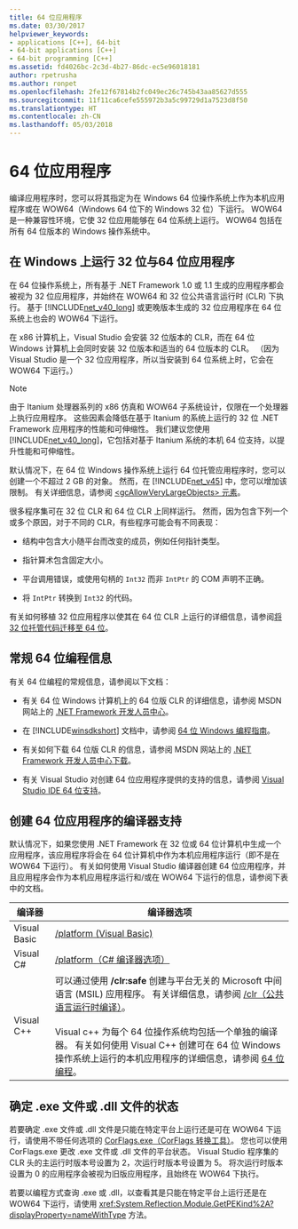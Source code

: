 ```yaml
---
title: 64 位应用程序
ms.date: 03/30/2017
helpviewer_keywords:
- applications [C++], 64-bit
- 64-bit applications [C++]
- 64-bit programming [C++]
ms.assetid: fd4026bc-2c3d-4b27-86dc-ec5e96018181
author: rpetrusha
ms.author: ronpet
ms.openlocfilehash: 2fe12f67814b2fc049ec26c745b43aa85627d555
ms.sourcegitcommit: 11f11ca6cefe555972b3a5c99729d1a7523d8f50
ms.translationtype: HT
ms.contentlocale: zh-CN
ms.lasthandoff: 05/03/2018
---
```

# <a name="64-bit-applications"></a>64 位应用程序
编译应用程序时，您可以将其指定为在 Windows 64 位操作系统上作为本机应用程序或在 WOW64（Windows 64 位下的 Windows 32 位）下运行。 WOW64 是一种兼容性环境，它使 32 位应用能够在 64 位系统上运行。 WOW64 包括在所有 64 位版本的 Windows 操作系统中。  
  
## <a name="running-32-bit-vs-64-bit-applications-on-windows"></a>在 Windows 上运行 32 位与64 位应用程序  
 在 64 位操作系统上，所有基于 .NET Framework 1.0 或 1.1 生成的应用程序都会被视为 32 位应用程序，并始终在 WOW64 和 32 位公共语言运行时 (CLR) 下执行。 基于 [!INCLUDE[net_v40_long](../../includes/net-v40-long-md.md)] 或更晚版本生成的 32 位应用程序在 64 位系统上也会的 WOW64 下运行。  
  
 在 x86 计算机上，Visual Studio 会安装 32 位版本的 CLR，而在 64 位 Windows 计算机上会同时安装 32 位版本和适当的 64 位版本的 CLR。 （因为 Visual Studio 是一个 32 位应用程序，所以当安装到 64 位系统上时，它会在 WOW64 下运行。）  
  
> [!NOTE]
>  由于 Itanium 处理器系列的 x86 仿真和 WOW64 子系统设计，仅限在一个处理器上执行应用程序。 这些因素会降低在基于 Itanium 的系统上运行的 32 位 .NET Framework 应用程序的性能和可伸缩性。 我们建议您使用 [!INCLUDE[net_v40_long](../../includes/net-v40-long-md.md)]，它包括对基于 Itanium 系统的本机 64 位支持，以提升性能和可伸缩性。  
  
 默认情况下，在 64 位 Windows 操作系统上运行 64 位托管应用程序时，您可以创建一个不超过 2 GB 的对象。 然而，在 [!INCLUDE[net_v45](../../includes/net-v45-md.md)] 中，您可以增加该限制。  有关详细信息，请参阅 [\<gcAllowVeryLargeObjects> 元素](../../docs/framework/configure-apps/file-schema/runtime/gcallowverylargeobjects-element.md)。  
  
 很多程序集可在 32 位 CLR 和 64 位 CLR 上同样运行。 然而，因为包含下列一个或多个原因，对于不同的 CLR，有些程序可能会有不同表现：  
  
-   结构中包含大小随平台而改变的成员，例如任何指针类型。  
  
-   指针算术包含固定大小。  
  
-   平台调用错误，或使用句柄的 `Int32` 而非 `IntPtr` 的 COM 声明不正确。  
  
-   将 `IntPtr` 转换到 `Int32` 的代码。  
  
 有关如何移植 32 位应用程序以使其在 64 位 CLR 上运行的详细信息，请参阅[将 32 位托管代码迁移至 64 位](https://msdn.microsoft.com/library/ms973190.aspx)。  
  
## <a name="general-64-bit-programming-information"></a>常规 64 位编程信息  
 有关 64 位编程的常规信息，请参阅以下文档：  
  
-   有关 64 位 Windows 计算机上的 64 位版 CLR 的详细信息，请参阅 MSDN 网站上的 [.NET Framework 开发人员中心](http://go.microsoft.com/fwlink/?LinkId=37079)。  
  
-   在 [!INCLUDE[winsdkshort](../../includes/winsdkshort-md.md)] 文档中，请参阅 [64 位 Windows 编程指南](http://go.microsoft.com/fwlink/p/?LinkId=253512)。  
  
-   有关如何下载 64 位版 CLR 的信息，请参阅 MSDN 网站上的 [.NET Framework 开发人员中心下载](http://go.microsoft.com/fwlink/?LinkId=50953)。  
  
-   有关 Visual Studio 对创建 64 位应用程序提供的支持的信息，请参阅 [Visual Studio IDE 64 位支持](http://msdn.microsoft.com/library/b08ff3ad-c6fd-468f-94d5-01a61aab6833)。  
  
## <a name="compiler-support-for-creating-64-bit-applications"></a>创建 64 位应用程序的编译器支持  
 默认情况下，如果您使用 .NET Framework 在 32 位或 64 位计算机中生成一个应用程序，该应用程序将会在 64 位计算机中作为本机应用程序运行（即不是在 WOW64 下运行）。 有关如何使用 Visual Studio 编译器创建 64 位应用程序，并且应用程序会作为本机应用程序运行和/或在 WOW64 下运行的信息，请参阅下表中的文档。  
  
|编译器|编译器选项|  
|--------------|---------------------|  
|Visual Basic|[/platform (Visual Basic)](~/docs/visual-basic/reference/command-line-compiler/platform.md)|  
|Visual C#|[/platform（C# 编译器选项）](~/docs/csharp/language-reference/compiler-options/platform-compiler-option.md)|  
|Visual C++|可以通过使用 **/clr:safe** 创建与平台无关的 Microsoft 中间语言 (MSIL) 应用程序。 有关详细信息，请参阅 [/clr（公共语言运行时编译）](/cpp/build/reference/clr-common-language-runtime-compilation)。<br /><br /> Visual c++ 为每个 64 位操作系统均包括一个单独的编译器。 有关如何使用 Visual C++ 创建可在 64 位 Windows 操作系统上运行的本机应用程序的详细信息，请参阅 [64 位编程](http://msdn.microsoft.com/library/h2k70f3s\(v=vs.80\))。|  
  
## <a name="determining-the-status-of-an-exe-file-or-dll-file"></a>确定 .exe 文件或 .dll 文件的状态  
 若要确定 .exe 文件或 .dll 文件是只能在特定平台上运行还是可在 WOW64 下运行，请使用不带任何选项的 [CorFlags.exe（CorFlags 转换工具）](../../docs/framework/tools/corflags-exe-corflags-conversion-tool.md)。 您也可以使用 CorFlags.exe 更改 .exe 文件或 .dll 文件的平台状态。 Visual Studio 程序集的 CLR 头的主运行时版本号设置为 2，次运行时版本号设置为 5。 将次运行时版本设置为 0 的应用程序会被视为旧版应用程序，且始终在 WOW64 下执行。  
  
 若要以编程方式查询 .exe 或 .dll，以查看其是只能在特定平台上运行还是在 WOW64 下运行，请使用 <xref:System.Reflection.Module.GetPEKind%2A?displayProperty=nameWithType> 方法。
